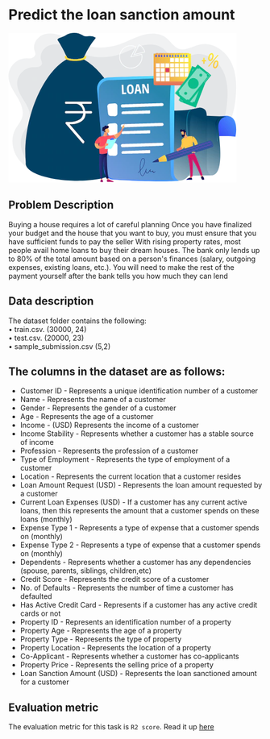 # Predict the loan sanction amount
<img src = 'images/PL-Eligibility-Calc.png'>

<br>

## Problem Description
Buying a house requires a lot of careful planning Once you have finalized your budget and the house that you want to buy, you must ensure that you have sufficient funds to pay the seller
With rising property rates, most people avail home loans to buy their dream houses. The bank only lends up to 80% of the total amount based on a person's finances (salary, outgoing expenses, existing loans, etc.). You will need to make the rest of the payment yourself after the bank tells you how much they can lend

## Data description
The dataset folder contains the following: <br>
 •	train.csv. (30000, 24) <br>
 •	test.csv. (20000, 23) <br>
 •	sample_submission.csv (5,2)

## The columns in the dataset are as follows:

- Customer ID	 - Represents a unique identification number of a customer
- Name	 - Represents the name of a customer
- Gender - Represents the gender of a customer
- Age	- Represents the age of a customer
- Income - (USD)	Represents the income of a customer
- Income Stability	- Represents whether a customer has a stable source of income
- Profession	- Represents the profession of a customer
- Type of Employment -	Represents the type of employment of a customer
- Location                    -	Represents the current location that a customer resides
- Loan Amount Request (USD)	  - Represents the loan amount requested by a customer 
- Current Loan Expenses (USD)	- If a customer has any current active loans, then this represents the amount that a customer spends on these loans (monthly)
- Expense Type 1	             - Represents a type of expense that a customer spends on (monthly)
- Expense Type 2	- Represents a type of expense that a customer spends on (monthly)
- Dependents - Represents whether a customer has any dependencies (spouse, parents, siblings, children,etc)
- Credit Score -	Represents the credit score of a customer
- No. of Defaults -	Represents the number of time a customer has defaulted
- Has Active Credit Card	- Represents if a customer has any active credit cards or not
- Property ID	- Represents an identification number of a property
- Property Age	- Represents the age of a property
- Property Type	- Represents the type of property
- Property Location	- Represents the location of a property
- Co-Applicant	- Represents whether a customer has co-applicants
- Property Price	- Represents the selling price of a property
- Loan Sanction Amount (USD) -	Represents the loan sanctioned amount for a customer


## Evaluation metric
The evaluation metric for this task is `R2 score`. Read it up [here](https://scikit-learn.org/stable/modules/generated/sklearn.metrics.r2_score.html)
